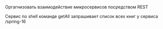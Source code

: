 Оргагнизовать взаимодействие микросервисов посредством REST

Сервис по shell команде getAll запрашивает список всех книг у сервиса /spring-16
